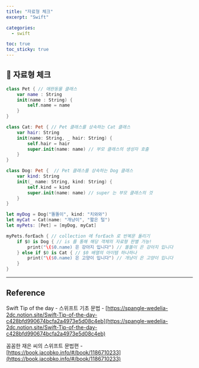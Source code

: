 ```yaml
---
title: "자료형 체크"
excerpt: "Swift"

categories:
  - swift

toc: true
toc_sticky: true
---
```


## 🔷 자료형 체크

```swift
class Pet { // 애완동물 클래스
	var name : String
	init(name : String) {
		self.name = name
	}
}

class Cat: Pet { // Pet 클래스를 상속하는 Cat 클래스
	var hair: String
	init(name: String, _ hair: String) {
		self.hair = hair
		super.init(name: name) // 부모 클래스의 생성자 호출
	}
}

class Dog: Pet {  // Pet 클래스를 상속하는 Dog 클래스
	var kind: String
	init(_ name: String, kind: String) {
		self.kind = kind
		super.init(name: name) // super 는 부모 클래스의 것
	}
}

let myDog = Dog("똘똘이", kind: "치와와")
let myCat = Cat(name: "개냥이", "짧은 털")
let myPets: [Pet] = [myDog, myCat]

myPets.forEach { // collection 에 forEach 로 반복문 돌리기
	if $0 is Dog { // is 를 통해 해당 객체의 자료형 판별 가능!
		print("\($0.name) 은 강아지 입니다") // 똘똘이 은 강아지 입니다
	} else if $0 is Cat { // $0 배열의 아이템 하나하나
		print("\($0.name) 은 고양이 입니다") // 개냥이 은 고양이 입니다
	}
}

```

---

<!-- 🔶 🔷 📌 🔑 👉 -->

## Reference

Swift Tip of the day - 스위프트 기초 문법 - [https://spangle-wedelia-2dc.notion.site/Swift-Tip-of-the-day-c428bfd990674bcfa2a4973e5d08c4eb](https://spangle-wedelia-2dc.notion.site/Swift-Tip-of-the-day-c428bfd990674bcfa2a4973e5d08c4eb)

꼼꼼한 재은 씨의 스위프트 문법편 - [https://book.jacobko.info/#/book/1186710233](https://book.jacobko.info/#/book/1186710233)
